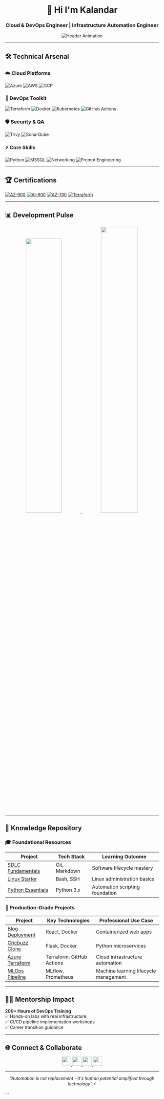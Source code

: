 
<h1 align="center">👋 Hi I'm  Kalandar</h1>
<h3 align="center">Cloud & DevOps Engineer | Infrastructure Automation Engineer</h3>

<div align="center">
  <img src="https://readme-typing-svg.demolab.com?font=Fira+Code&pause=1000&color=58A6FF¢er=true&vCenter=true&width=600&lines=Azure%2FAWS+Engineer;DevOps+Mentor;Infrastructure+as+Code+Specialist" alt="Header Animation">
</div>

---

## 🛠️ Technical Arsenal

### ☁️ Cloud Platforms
![Azure](https://img.shields.io/badge/Azure-Expert-0078D4?logo=microsoftazure)
![AWS](https://img.shields.io/badge/AWS-Pro-232F3E?logo=amazonaws)
![GCP](https://img.shields.io/badge/GCP-Intermediate-4285F4?logo=googlecloud)

### 🔧 DevOps Toolkit
![Terraform](https://img.shields.io/badge/Terraform-Certified-7B42BC?logo=terraform)
![Docker](https://img.shields.io/badge/Docker-Expert-2496ED?logo=docker)
![Kubernetes](https://img.shields.io/badge/AKS/GKE-326CE5?logo=kubernetes)
![GitHub Actions](https://img.shields.io/badge/GitHub_Actions-2088FF?logo=githubactions)

### 🛡️ Security & QA
![Trivy](https://img.shields.io/badge/Trivy-1904DA?logo=aqua-security)
![SonarQube](https://img.shields.io/badge/SonarQube-4E9BCD?logo=sonarqube)

### ⚡ Core Skills
![Python](https://img.shields.io/badge/Python_Scripting-3776AB?logo=python)
![MSSQL](https://img.shields.io/badge/MSSQL-CC2927?logo=microsoftsqlserver)
![Networking](https://img.shields.io/badge/Networking-Expert-0096D6)
![Prompt Engineering](https://img.shields.io/badge/Prompt_Engineering-FFD700)

---

## 🏆 Certifications
[![AZ-900](https://img.shields.io/badge/Microsoft_Azure_Fundamentals-0078D4?logo=microsoftazure)](https://learn.microsoft.com/en-us/users/shaikkalandar-4032/)
[![AI-900](https://img.shields.io/badge/Azure_AI_Fundamentals-0078D4?logo=microsoftazure)](https://learn.microsoft.com/en-us/users/shaikkalandar-4032/)
[![AZ-700](https://img.shields.io/badge/Azure_Network_Engineer-0078D4?logo=microsoftazure)](https://learn.microsoft.com/en-us/users/shaikkalandar-4032/)
[![Terraform](https://img.shields.io/badge/HashiCorp_Certified-7B42BC?logo=terraform)](https://www.credly.com/badges/1e3a3b9a-5b3a-4b3a-9b3a-5b3a4b3a9b3a)

---

## 📊 Development Pulse

<div align="center">
  <a href="https://git.io/streak-stats">
    <img src="https://streak-stats.demolab.com?user=kala-techies&theme=dark&border_radius=4.6" width="48%"/>
  </a>
  <img src="https://github-readme-stats.vercel.app/api?username=kala-techies&show_icons=true&theme=radical" width="49%">
</div>

---

## 🧠 Knowledge Repository

### 🎓 Foundational Resources
| Project | Tech Stack | Learning Outcome |
|---------|------------|------------------|
| [SDLC Fundamentals](https://github.com/kala-techies/sdlc-fundamentals) | Git, Markdown | Software lifecycle mastery |
| [Linux Starter](https://github.com/kala-techies/linuxStarter) | Bash, SSH | Linux administration basics |
| [Python Essentials](https://github.com/kala-techies/MLOPS/tree/main/Section03PythonEssentials) | Python 3.x | Automation scripting foundation |

### 🚀 Production-Grade Projects
| Project | Key Technologies | Professional Use Case |
|---------|------------------|-----------------------|
| [Blog Deployment](https://github.com/kala-techies/kalandar-blog) | React, Docker | Containerized web apps |
| [Cricbuzz Clone](https://github.com/kala-techies/cricbuzz_clone) | Flask, Docker | Python microservices |
| [Azure Terraform](https://github.com/kala-techies/azure-terraform-vm-deployment) | Terraform, GitHub Actions | Cloud infrastructure automation |
| [MLOps Pipeline](https://github.com/kala-techies/MLOPS) | MLflow, Prometheus | Machine learning lifecycle management |

---

## 🧑🏫 Mentorship Impact
**200+ Hours of DevOps Training**  
✅ Hands-on labs with real infrastructure  
✅ CI/CD pipeline implementation workshops  
✅ Career transition guidance

---

## 🌐 Connect & Collaborate

<div align="center">
  <a href="https://www.linkedin.com/in/shaik-kalandar-b86208332">
    <img src="https://img.shields.io/badge/LinkedIn-Professional-0A66C2?logo=linkedin" height="30">
  </a>
  <a href="https://kala-techies.my.canva.site/">
    <img src="https://img.shields.io/badge/Portfolio-000000?logo=canva" height="30">
  </a>
  <a href="mailto:connectwithkala18@gmail.com">
    <img src="https://img.shields.io/badge/Email-D14836?logo=gmail" height="30">
  </a>
  <a href="https://staging2.topmate.io/kala/">
    <img src="https://img.shields.io/badge/Book_Session-Expert_Guidance-FF6B6B?logo=googlemeet" height="30">
  </a>
</div>

---

<p align="center">
  <em>"Automation is not replacement - it's human potential amplified through technology"</em> ⚡
</p>
```
